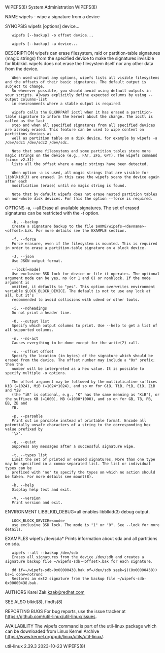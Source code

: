 WIPEFS(8)							     System Administration							     WIPEFS(8)

NAME
       wipefs - wipe a signature from a device

SYNOPSIS
       wipefs [options] device...

       wipefs [--backup] -o offset device...

       wipefs [--backup] -a device...

DESCRIPTION
       wipefs can erase filesystem, raid or partition-table signatures (magic strings) from the specified device to make the signatures invisible for
       libblkid. wipefs does not erase the filesystem itself nor any other data from the device.

       When used without any options, wipefs lists all visible filesystems and the offsets of their basic signatures. The default output is subject to change.
       So whenever possible, you should avoid using default outputs in your scripts. Always explicitly define expected columns by using --output columns-list
       in environments where a stable output is required.

       wipefs calls the BLKRRPART ioctl when it has erased a partition-table signature to inform the kernel about the change. The ioctl is called as the last
       step and when all specified signatures from all specified devices are already erased. This feature can be used to wipe content on partitions devices as
       well as partition table on a disk device, for example by wipefs -a /dev/sdc1 /dev/sdc2 /dev/sdc.

       Note that some filesystems and some partition tables store more magic strings on the device (e.g., FAT, ZFS, GPT). The wipefs command (since v2.31)
       lists all the offset where a magic strings have been detected.

       When option -a is used, all magic strings that are visible for libblkid(3) are erased. In this case the wipefs scans the device again after each
       modification (erase) until no magic string is found.

       Note that by default wipefs does not erase nested partition tables on non-whole disk devices. For this the option --force is required.

OPTIONS
       -a, --all
	   Erase all available signatures. The set of erased signatures can be restricted with the -t option.

       -b, --backup
	   Create a signature backup to the file $HOME/wipefs-<devname>-<offset>.bak. For more details see the EXAMPLE section.

       -f, --force
	   Force erasure, even if the filesystem is mounted. This is required in order to erase a partition-table signature on a block device.

       -J, --json
	   Use JSON output format.

       --lock[=mode]
	   Use exclusive BSD lock for device or file it operates. The optional argument mode can be yes, no (or 1 and 0) or nonblock. If the mode argument is
	   omitted, it defaults to "yes". This option overwrites environment variable $LOCK_BLOCK_DEVICE. The default is not to use any lock at all, but it’s
	   recommended to avoid collisions with udevd or other tools.

       -i, --noheadings
	   Do not print a header line.

       -O, --output list
	   Specify which output columns to print. Use --help to get a list of all supported columns.

       -n, --no-act
	   Causes everything to be done except for the write(2) call.

       -o, --offset offset
	   Specify the location (in bytes) of the signature which should be erased from the device. The offset number may include a "0x" prefix; then the
	   number will be interpreted as a hex value. It is possible to specify multiple -o options.

	   The offset argument may be followed by the multiplicative suffixes KiB (=1024), MiB (=1024*1024), and so on for GiB, TiB, PiB, EiB, ZiB and YiB
	   (the "iB" is optional, e.g., "K" has the same meaning as "KiB"), or the suffixes KB (=1000), MB (=1000*1000), and so on for GB, TB, PB, EB, ZB and
	   YB.

       -p, --parsable
	   Print out in parsable instead of printable format. Encode all potentially unsafe characters of a string to the corresponding hex value prefixed by
	   '\x'.

       -q, --quiet
	   Suppress any messages after a successful signature wipe.

       -t, --types list
	   Limit the set of printed or erased signatures. More than one type may be specified in a comma-separated list. The list or individual types can be
	   prefixed with 'no' to specify the types on which no action should be taken. For more details see mount(8).

       -h, --help
	   Display help text and exit.

       -V, --version
	   Print version and exit.

ENVIRONMENT
       LIBBLKID_DEBUG=all
	   enables libblkid(3) debug output.

       LOCK_BLOCK_DEVICE=<mode>
	   use exclusive BSD lock. The mode is "1" or "0". See --lock for more details.

EXAMPLES
       wipefs /dev/sda*
	   Prints information about sda and all partitions on sda.

       wipefs --all --backup /dev/sdb
	   Erases all signatures from the device /dev/sdb and creates a signature backup file ~/wipefs-sdb-<offset>.bak for each signature.

       dd if=~/wipefs-sdb-0x00000438.bak of=/dev/sdb seek=$((0x00000438)) bs=1 conv=notrunc
	   Restores an ext2 signature from the backup file ~/wipefs-sdb-0x00000438.bak.

AUTHORS
       Karel Zak <kzak@redhat.com>

SEE ALSO
       blkid(8), findfs(8)

REPORTING BUGS
       For bug reports, use the issue tracker at https://github.com/util-linux/util-linux/issues.

AVAILABILITY
       The wipefs command is part of the util-linux package which can be downloaded from Linux Kernel Archive
       <https://www.kernel.org/pub/linux/utils/util-linux/>.

util-linux 2.39.3							  2023-10-23								     WIPEFS(8)
